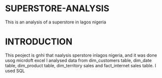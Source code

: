 # SUPERSTORE-ANALYSIS
This is an analysis of a superstore in lagos nigeria

# INTRODUCTION
This peoject is gnhi that naalysis sperstore inlagos nigeria, and it was done usog micrdoft excel
I analysed data from dim_customers table, dim_date table, dim_product table, dim_territory sales and fact_internet sales table. I used SQL
